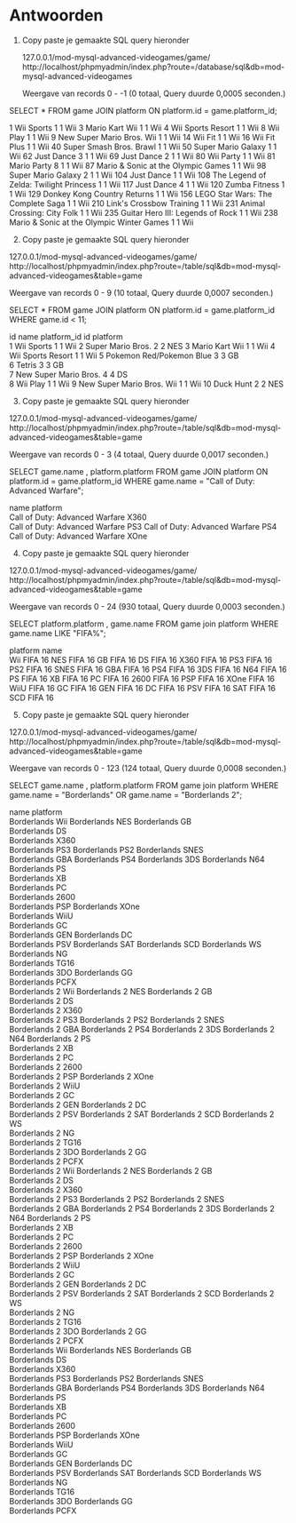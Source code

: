 # Antwoorden

1. Copy paste je gemaakte SQL query hieronder

   127.0.0.1/mod-mysql-advanced-videogames/game/		http://localhost/phpmyadmin/index.php?route=/database/sql&db=mod-mysql-advanced-videogames

   Weergave van records 0 - -1 (0 totaal, Query duurde 0,0005 seconden.)


SELECT * FROM game JOIN platform ON platform.id = game.platform_id;



1	Wii Sports	1	1	Wii	
3	Mario Kart Wii	1	1	Wii	
4	Wii Sports Resort	1	1	Wii	
8	Wii Play	1	1	Wii	
9	New Super Mario Bros. Wii	1	1	Wii	
14	Wii Fit	1	1	Wii	
16	Wii Fit Plus	1	1	Wii	
40	Super Smash Bros. Brawl	1	1	Wii	
50	Super Mario Galaxy	1	1	Wii	
62	Just Dance 3	1	1	Wii	
69	Just Dance 2	1	1	Wii	
80	Wii Party	1	1	Wii	
81	Mario Party 8	1	1	Wii	
87	Mario & Sonic at the Olympic Games	1	1	Wii	
98	Super Mario Galaxy 2	1	1	Wii	
104	Just Dance	1	1	Wii	
108	The Legend of Zelda: Twilight Princess	1	1	Wii	
117	Just Dance 4	1	1	Wii	
120	Zumba Fitness	1	1	Wii	
129	Donkey Kong Country Returns	1	1	Wii	
156	LEGO Star Wars: The Complete Saga	1	1	Wii	
210	Link's Crossbow Training	1	1	Wii	
231	Animal Crossing: City Folk	1	1	Wii	
235	Guitar Hero III: Legends of Rock	1	1	Wii	
238	Mario & Sonic at the Olympic Winter Games	1	1	Wii	

2. Copy paste je gemaakte SQL query hieronder

127.0.0.1/mod-mysql-advanced-videogames/game/		http://localhost/phpmyadmin/index.php?route=/table/sql&db=mod-mysql-advanced-videogames&table=game

   Weergave van records 0 -  9 (10 totaal, Query duurde 0,0007 seconden.)


SELECT * FROM game JOIN platform ON platform.id = game.platform_id WHERE game.id < 11;


id	name	platform_id	id	platform	
1	Wii Sports	1	1	Wii	
2	Super Mario Bros.	2	2	NES	
3	Mario Kart Wii	1	1	Wii	
4	Wii Sports Resort	1	1	Wii	
5	Pokemon Red/Pokemon Blue	3	3	GB	
6	Tetris	3	3	GB	
7	New Super Mario Bros.	4	4	DS	
8	Wii Play	1	1	Wii	
9	New Super Mario Bros. Wii	1	1	Wii	
10	Duck Hunt	2	2	NES	


3. Copy paste je gemaakte SQL query hieronder

127.0.0.1/mod-mysql-advanced-videogames/game/		http://localhost/phpmyadmin/index.php?route=/table/sql&db=mod-mysql-advanced-videogames&table=game

   Weergave van records 0 -  3 (4 totaal, Query duurde 0,0017 seconden.)


SELECT game.name , platform.platform FROM game JOIN platform ON platform.id = game.platform_id WHERE game.name = "Call of Duty: Advanced Warfare";


name	platform	
Call of Duty: Advanced Warfare	X360	
Call of Duty: Advanced Warfare	PS3	
Call of Duty: Advanced Warfare	PS4	
Call of Duty: Advanced Warfare	XOne	


4. Copy paste je gemaakte SQL query hieronder
   
127.0.0.1/mod-mysql-advanced-videogames/game/		http://localhost/phpmyadmin/index.php?route=/table/sql&db=mod-mysql-advanced-videogames&table=game

   Weergave van records 0 - 24 (930 totaal, Query duurde 0,0003 seconden.)


SELECT   platform.platform , game.name FROM game join platform WHERE game.name LIKE "FIFA%";


platform	name	
Wii	FIFA 16	
NES	FIFA 16	
GB	FIFA 16	
DS	FIFA 16	
X360	FIFA 16	
PS3	FIFA 16	
PS2	FIFA 16	
SNES	FIFA 16	
GBA	FIFA 16	
PS4	FIFA 16	
3DS	FIFA 16	
N64	FIFA 16	
PS	FIFA 16	
XB	FIFA 16	
PC	FIFA 16	
2600	FIFA 16	
PSP	FIFA 16	
XOne	FIFA 16	
WiiU	FIFA 16	
GC	FIFA 16	
GEN	FIFA 16	
DC	FIFA 16	
PSV	FIFA 16	
SAT	FIFA 16	
SCD	FIFA 16	


5. Copy paste je gemaakte SQL query hieronder

127.0.0.1/mod-mysql-advanced-videogames/game/		http://localhost/phpmyadmin/index.php?route=/table/sql&db=mod-mysql-advanced-videogames&table=game

   Weergave van records 0 - 123 (124 totaal, Query duurde 0,0008 seconden.)


SELECT    game.name , platform.platform  FROM game join platform WHERE game.name = "Borderlands" OR game.name = "Borderlands 2";


name	platform	
Borderlands	Wii	
Borderlands	NES	
Borderlands	GB	
Borderlands	DS	
Borderlands	X360	
Borderlands	PS3	
Borderlands	PS2	
Borderlands	SNES	
Borderlands	GBA	
Borderlands	PS4	
Borderlands	3DS	
Borderlands	N64	
Borderlands	PS	
Borderlands	XB	
Borderlands	PC	
Borderlands	2600	
Borderlands	PSP	
Borderlands	XOne	
Borderlands	WiiU	
Borderlands	GC	
Borderlands	GEN	
Borderlands	DC	
Borderlands	PSV	
Borderlands	SAT	
Borderlands	SCD	
Borderlands	WS	
Borderlands	NG	
Borderlands	TG16	
Borderlands	3DO	
Borderlands	GG	
Borderlands	PCFX	
Borderlands 2	Wii	
Borderlands 2	NES	
Borderlands 2	GB	
Borderlands 2	DS	
Borderlands 2	X360	
Borderlands 2	PS3	
Borderlands 2	PS2	
Borderlands 2	SNES	
Borderlands 2	GBA	
Borderlands 2	PS4	
Borderlands 2	3DS	
Borderlands 2	N64	
Borderlands 2	PS	
Borderlands 2	XB	
Borderlands 2	PC	
Borderlands 2	2600	
Borderlands 2	PSP	
Borderlands 2	XOne	
Borderlands 2	WiiU	
Borderlands 2	GC	
Borderlands 2	GEN	
Borderlands 2	DC	
Borderlands 2	PSV	
Borderlands 2	SAT	
Borderlands 2	SCD	
Borderlands 2	WS	
Borderlands 2	NG	
Borderlands 2	TG16	
Borderlands 2	3DO	
Borderlands 2	GG	
Borderlands 2	PCFX	
Borderlands 2	Wii	
Borderlands 2	NES	
Borderlands 2	GB	
Borderlands 2	DS	
Borderlands 2	X360	
Borderlands 2	PS3	
Borderlands 2	PS2	
Borderlands 2	SNES	
Borderlands 2	GBA	
Borderlands 2	PS4	
Borderlands 2	3DS	
Borderlands 2	N64	
Borderlands 2	PS	
Borderlands 2	XB	
Borderlands 2	PC	
Borderlands 2	2600	
Borderlands 2	PSP	
Borderlands 2	XOne	
Borderlands 2	WiiU	
Borderlands 2	GC	
Borderlands 2	GEN	
Borderlands 2	DC	
Borderlands 2	PSV	
Borderlands 2	SAT	
Borderlands 2	SCD	
Borderlands 2	WS	
Borderlands 2	NG	
Borderlands 2	TG16	
Borderlands 2	3DO	
Borderlands 2	GG	
Borderlands 2	PCFX	
Borderlands	Wii	
Borderlands	NES	
Borderlands	GB	
Borderlands	DS	
Borderlands	X360	
Borderlands	PS3	
Borderlands	PS2	
Borderlands	SNES	
Borderlands	GBA	
Borderlands	PS4	
Borderlands	3DS	
Borderlands	N64	
Borderlands	PS	
Borderlands	XB	
Borderlands	PC	
Borderlands	2600	
Borderlands	PSP	
Borderlands	XOne	
Borderlands	WiiU	
Borderlands	GC	
Borderlands	GEN	
Borderlands	DC	
Borderlands	PSV	
Borderlands	SAT	
Borderlands	SCD	
Borderlands	WS	
Borderlands	NG	
Borderlands	TG16	
Borderlands	3DO	
Borderlands	GG	
Borderlands	PCFX	
